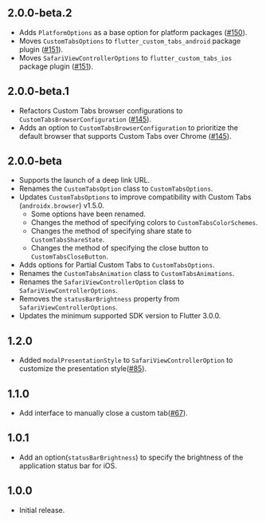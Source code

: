 ## 2.0.0-beta.2

- Adds `PlatformOptions` as a base option for platform packages ([#150](https://github.com/droibit/flutter_custom_tabs/pull/150)).
- Moves `CustomTabsOptions` to `flutter_custom_tabs_android` package plugin ([#151](https://github.com/droibit/flutter_custom_tabs/pull/151)).
- Moves `SafariViewControllerOptions` to `flutter_custom_tabs_ios` package plugin ([#151](https://github.com/droibit/flutter_custom_tabs/pull/151)).

## 2.0.0-beta.1

- Refactors Custom Tabs browser configurations to `CustomTabsBrowserConfiguration` ([#145](https://github.com/droibit/flutter_custom_tabs/pull/145)).
- Adds an option to `CustomTabsBrowserConfiguration` to prioritize the default browser that supports Custom Tabs over Chrome ([#145](https://github.com/droibit/flutter_custom_tabs/pull/145)).

## 2.0.0-beta

- Supports the launch of a deep link URL.
- Renames the `CustomTabsOption` class to `CustomTabsOptions`.
- Updates `CustomTabsOptions` to improve compatibility with Custom Tabs (`androidx.browser`) v1.5.0.
  - Some options have been renamed.
  - Changes the method of specifying colors to `CustomTabsColorSchemes`.
  - Changes the method of specifying share state to `CustomTabsShareState`.
  - Changes the method of specifying the close button to `CustomTabsCloseButton`.
- Adds options for Partial Custom Tabs to `CustomTabsOptions`.
- Renames the `CustomTabsAnimation` class to `CustomTabsAnimations`.
- Renames the `SafariViewControllerOption` class to `SafariViewControllerOptions`.
- Removes the `statusBarBrightness` property from `SafariViewControllerOptions`.
- Updates the minimum supported SDK version to Flutter 3.0.0.

## 1.2.0

- Added `modalPresentationStyle` to `SafariViewControllerOption` to customize the presentation style([#85](https://github.com/droibit/flutter_custom_tabs/pull/85)).

## 1.1.0

- Add interface to manually close a custom tab([#67](https://github.com/droibit/flutter_custom_tabs/pull/67)).

## 1.0.1

- Add an option(`statusBarBrightness`) to specify the brightness of the application status bar for iOS.

## 1.0.0

- Initial release.
